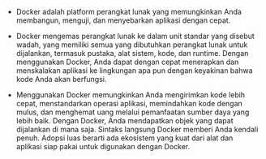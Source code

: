 - Docker adalah platform perangkat lunak yang memungkinkan Anda membangun, menguji, dan menyebarkan aplikasi dengan cepat. 

- Docker mengemas perangkat lunak ke dalam unit standar yang disebut wadah, yang memiliki semua yang dibutuhkan perangkat lunak untuk dijalankan, termasuk pustaka, alat sistem, kode, dan runtime. Dengan menggunakan Docker, Anda dapat dengan cepat menerapkan dan menskalakan aplikasi ke lingkungan apa pun dengan keyakinan bahwa kode Anda akan berfungsi.

- Menggunakan Docker memungkinkan Anda mengirimkan kode lebih cepat, menstandarkan operasi aplikasi, memindahkan kode dengan mulus, dan menghemat uang melalui pemanfaatan sumber daya yang lebih baik. Dengan Docker, Anda mendapatkan objek yang dapat dijalankan di mana saja.  Sintaks langsung Docker memberi Anda kendali penuh. Adopsi luas berarti ada ekosistem yang kuat dari alat dan aplikasi siap pakai untuk digunakan dengan Docker.
